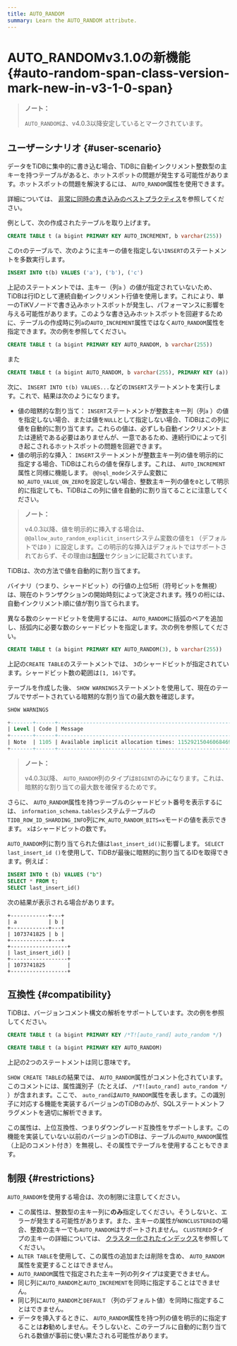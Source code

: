 ```yaml
---
title: AUTO_RANDOM
summary: Learn the AUTO_RANDOM attribute.
---
```


# AUTO_RANDOMv3.1.0<span class="version-mark">の新機能</span> {#auto-random-span-class-version-mark-new-in-v3-1-0-span}

> **ノート：**
>
> `AUTO_RANDOM`は、v4.0.3以降安定しているとマークされています。

## ユーザーシナリオ {#user-scenario}

データをTiDBに集中的に書き込む場合、TiDBに自動インクリメント整数型の主キーを持つテーブルがあると、ホットスポットの問題が発生する可能性があります。ホットスポットの問題を解決するには、 `AUTO_RANDOM`属性を使用できます。

<CustomContent platform="tidb">

詳細については、 [非常に同時の書き込みのベストプラクティス](/best-practices/high-concurrency-best-practices.md#complex-hotspot-problems)を参照してください。

</CustomContent>

例として、次の作成されたテーブルを取り上げます。


```sql
CREATE TABLE t (a bigint PRIMARY KEY AUTO_INCREMENT, b varchar(255))
```

この`t`のテーブルで、次のように主キーの値を指定しない`INSERT`のステートメントを多数実行します。


```sql
INSERT INTO t(b) VALUES ('a'), ('b'), ('c')
```

上記のステートメントでは、主キー（列`a` ）の値が指定されていないため、TiDBは行IDとして連続自動インクリメント行値を使用します。これにより、単一のTiKVノードで書き込みホットスポットが発生し、パフォーマンスに影響を与える可能性があります。このような書き込みホットスポットを回避するために、テーブルの作成時に列`a`の`AUTO_INCREMENT`属性ではなく`AUTO_RANDOM`属性を指定できます。次の例を参照してください。


```sql
CREATE TABLE t (a bigint PRIMARY KEY AUTO_RANDOM, b varchar(255))
```

また


```sql
CREATE TABLE t (a bigint AUTO_RANDOM, b varchar(255), PRIMARY KEY (a))
```

次に、 `INSERT INTO t(b) VALUES...`などの`INSERT`ステートメントを実行します。これで、結果は次のようになります。

-   値の暗黙的な割り当て： `INSERT`ステートメントが整数主キー列（列`a` ）の値を指定しない場合、または値を`NULL`として指定しない場合、TiDBはこの列に値を自動的に割り当てます。これらの値は、必ずしも自動インクリメントまたは連続である必要はありませんが、一意であるため、連続行IDによって引き起こされるホットスポットの問題を回避できます。
-   値の明示的な挿入： `INSERT`ステートメントが整数主キー列の値を明示的に指定する場合、TiDBはこれらの値を保存します。これは、 `AUTO_INCREMENT`属性と同様に機能します。 `@@sql_mode`システム変数に`NO_AUTO_VALUE_ON_ZERO`を設定しない場合、整数主キー列の値を`0`として明示的に指定しても、TiDBはこの列に値を自動的に割り当てることに注意してください。

> **ノート：**
>
> v4.0.3以降、値を明示的に挿入する場合は、 `@@allow_auto_random_explicit_insert`システム変数の値を`1` （デフォルトでは`0` ）に設定します。この明示的な挿入はデフォルトではサポートされておらず、その理由は[制限](#restrictions)セクションに記載されています。

TiDBは、次の方法で値を自動的に割り当てます。

バイナリ（つまり、シャードビット）の行値の上位5桁（符号ビットを無視）は、現在のトランザクションの開始時刻によって決定されます。残りの桁には、自動インクリメント順に値が割り当てられます。

異なる数のシャードビットを使用するには、 `AUTO_RANDOM`に括弧のペアを追加し、括弧内に必要な数のシャードビットを指定します。次の例を参照してください。


```sql
CREATE TABLE t (a bigint PRIMARY KEY AUTO_RANDOM(3), b varchar(255))
```

上記の`CREATE TABLE`のステートメントでは、 `3`のシャードビットが指定されています。シャードビット数の範囲は`[1, 16)`です。

テーブルを作成した後、 `SHOW WARNINGS`ステートメントを使用して、現在のテーブルでサポートされている暗黙的な割り当ての最大数を確認します。


```sql
SHOW WARNINGS
```

```sql
+-------+------+----------------------------------------------------------+
| Level | Code | Message                                                  |
+-------+------+----------------------------------------------------------+
| Note  | 1105 | Available implicit allocation times: 1152921504606846976 |
+-------+------+----------------------------------------------------------+
```

> **ノート：**
>
> v4.0.3以降、 `AUTO_RANDOM`列のタイプは`BIGINT`のみになります。これは、暗黙的な割り当ての最大数を確保するためです。

さらに、 `AUTO_RANDOM`属性を持つテーブルのシャードビット番号を表示するには、 `information_schema.tables`システムテーブルの`TIDB_ROW_ID_SHARDING_INFO`列に`PK_AUTO_RANDOM_BITS=x`モードの値を表示できます。 `x`はシャードビットの数です。

`AUTO_RANDOM`列に割り当てられた値は`last_insert_id()`に影響します。 `SELECT last_insert_id ()`を使用して、TiDBが最後に暗黙的に割り当てるIDを取得できます。例えば：


```sql
INSERT INTO t (b) VALUES ("b")
SELECT * FROM t;
SELECT last_insert_id()
```

次の結果が表示される場合があります。

```
+------------+---+
| a          | b |
+------------+---+
| 1073741825 | b |
+------------+---+
+------------------+
| last_insert_id() |
+------------------+
| 1073741825       |
+------------------+
```

## 互換性 {#compatibility}

TiDBは、バージョンコメント構文の解析をサポートしています。次の例を参照してください。


```sql
CREATE TABLE t (a bigint PRIMARY KEY /*T![auto_rand] auto_random */)
```


```sql
CREATE TABLE t (a bigint PRIMARY KEY AUTO_RANDOM)
```

上記の2つのステートメントは同じ意味です。

`SHOW CREATE TABLE`の結果では、 `AUTO_RANDOM`属性がコメント化されています。このコメントには、属性識別子（たとえば、 `/*T![auto_rand] auto_random */` ）が含まれます。ここで、 `auto_rand`は`AUTO_RANDOM`属性を表します。この識別子に対応する機能を実装するバージョンのTiDBのみが、SQLステートメントフラグメントを適切に解析できます。

この属性は、上位互換性、つまりダウングレード互換性をサポートします。この機能を実装していない以前のバージョンのTiDBは、テーブルの`AUTO_RANDOM`属性（上記のコメント付き）を無視し、その属性でテーブルを使用することもできます。

## 制限 {#restrictions}

`AUTO_RANDOM`を使用する場合は、次の制限に注意してください。

-   この属性は、整数型の主キー列に**のみ**指定してください。そうしないと、エラーが発生する可能性があります。また、主キーの属性が`NONCLUSTERED`の場合、整数の主キーでも`AUTO_RANDOM`はサポートされません。 `CLUSTERED`タイプの主キーの詳細については、 [クラスター化されたインデックス](/clustered-indexes.md)を参照してください。
-   `ALTER TABLE`を使用して、この属性の追加または削除を含め、 `AUTO_RANDOM`属性を変更することはできません。
-   `AUTO_RANDOM`属性で指定された主キー列の列タイプは変更できません。
-   同じ列に`AUTO_RANDOM`と`AUTO_INCREMENT`を同時に指定することはできません。
-   同じ列に`AUTO_RANDOM`と`DEFAULT` （列のデフォルト値）を同時に指定することはできません。
-   データを挿入するときに、 `AUTO_RANDOM`属性を持つ列の値を明示的に指定することは**お**勧めしません。そうしないと、このテーブルに自動的に割り当てられる数値が事前に使い果たされる可能性があります。
